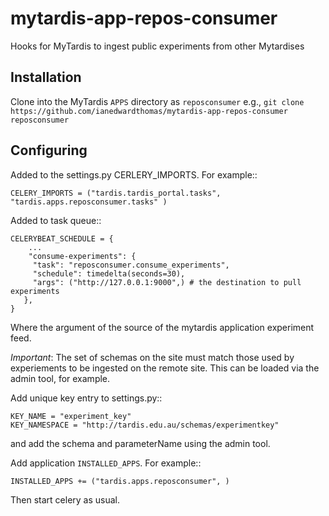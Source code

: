 mytardis-app-repos-consumer
===========================



Hooks for MyTardis to ingest public experiments from other Mytardises

Installation
------------

Clone into the MyTardis ``APPS`` directory as ``reposconsumer``
e.g., ``git clone https://github.com/ianedwardthomas/mytardis-app-repos-consumer reposconsumer``

Configuring
-----------

Added to the settings.py CERLERY_IMPORTS.  For example::

    CELERY_IMPORTS = ("tardis.tardis_portal.tasks", "tardis.apps.reposconsumer.tasks" )


Added to task queue::

    CELERYBEAT_SCHEDULE = {
        ...
        "consume-experiments": {
         "task": "reposconsumer.consume_experiments",
         "schedule": timedelta(seconds=30),
         "args": ("http://127.0.0.1:9000",) # the destination to pull experiments
       },
    }

Where the argument of the source of the mytardis application experiment feed.

*Important*: The set of schemas on the site must match those used by experiements to be ingested on the remote site.  This can be loaded via the admin tool, for example.

Add unique key entry to settings.py::

    KEY_NAME = "experiment_key"
    KEY_NAMESPACE = "http://tardis.edu.au/schemas/experimentkey"
    
and add the schema and parameterName using the admin tool.
    
Add application ``INSTALLED_APPS``.  For example::

    INSTALLED_APPS += ("tardis.apps.reposconsumer", )

Then start celery as usual.